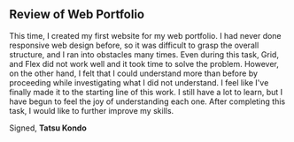 ## Review of Web Portfolio ##
This time, I created my first website for my web portfolio. I had never done responsive web design before, so it was difficult to grasp the overall structure, and I ran into obstacles many times. Even during this task, Grid, and Flex did not work well and it took time to solve the problem. However, on the other hand, I felt that I could understand more than before by proceeding while investigating what I did not understand. I feel like I've finally made it to the starting line of this work. I still have a lot to learn, but I have begun to feel the joy of understanding each one. After completing this task, I would like to further improve my skills.

Signed, 
**Tatsu Kondo**